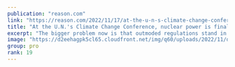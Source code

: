 ```yaml
---
publication: "reason.com"
link: "https://reason.com/2022/11/17/at-the-u-n-s-climate-change-conference-nuclear-power-is-finally-getting-some-respect/"
title: "At the U.N.'s Climate Change Conference, nuclear power is finally getting some respect"
excerpt: "The bigger problem now is that outmoded regulations stand in the way of deployment."
image: "https://d2eehagpk5cl65.cloudfront.net/img/q60/uploads/2022/11/dreamstime_xl_63832570-scaled.jpg"
group: pro
rank: 19
---
```

